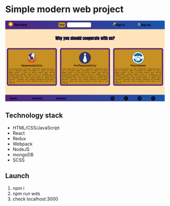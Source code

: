 # Simple modern web project
![Preview](./img/preview.png "Подпись")
## Technology stack
* HTML/CSS/JavaScript
* React
* Redux
* Webpack
* NodeJS
* mongoDB
* SCSS
## Launch
1. npm i
2. npm run wds
3. check localhost:3000
